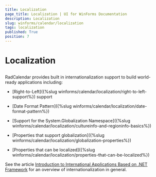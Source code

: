 ```yaml
---
title: Localization
page_title: Localization | UI for WinForms Documentation
description: Localization
slug: winforms/calendar/localization
tags: localization
published: True
position: 7
---
```


# Localization



## 

RadCalendar provides built in internationalization support to build world-ready applications including: 

* [Right-to-Left]({%slug winforms/calendar/localization/right-to-left-support%}) support

* [Date Format Pattern]({%slug winforms/calendar/localization/date-format-pattern%})

* [Support for the System.Globalization Namespace]({%slug winforms/calendar/localization/cultureinfo-and-regioninfo-basics%})

* [Properties that support globalization]({%slug winforms/calendar/localization/globalization-properties%})

* [Properties that can be localized]({%slug winforms/calendar/localization/properties-that-can-be-localized%})

See the article [Introduction to International Applications Based on .NET Framework](http://msdn2.microsoft.com/en-us/library/t18274tk(vs.80).aspx) for an overview of internationalization in general. 
